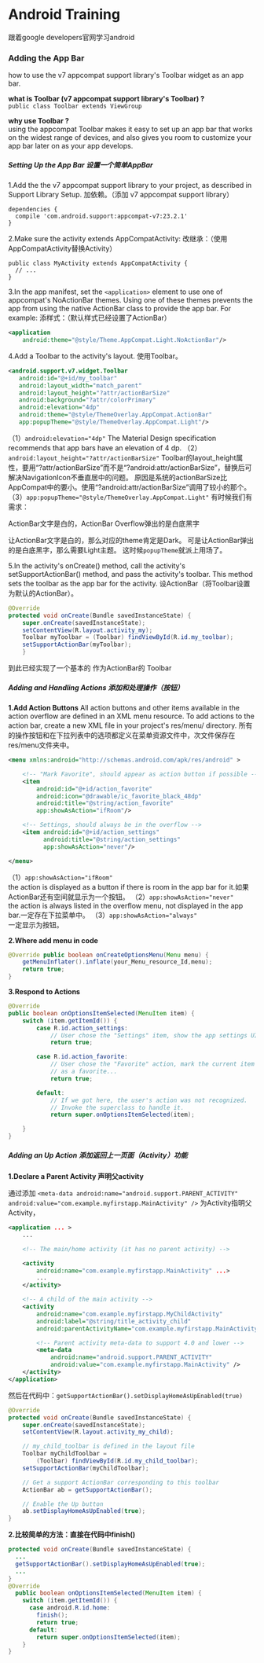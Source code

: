 # Android Training

跟着google developers官网学习android


### Adding the App Bar

how to use the v7 appcompat support library's Toolbar widget as an app bar.

**what is Toolbar (v7 appcompat support library's Toolbar) ?**  
`public class Toolbar extends ViewGroup`

**why use Toolbar  ?**  
using the appcompat Toolbar makes it easy to set up an app bar that works on the widest range of devices, and also gives you room to customize your app bar later on as your app develops.


##### Setting Up the App Bar 设置一个简单AppBar

1.Add the the v7 appcompat support library to your project, as described in Support Library Setup.
加依赖。（添加 v7 appcompat support library）

```
dependencies {
  compile 'com.android.support:appcompat-v7:23.2.1'
}
```

2.Make sure the activity extends AppCompatActivity:
改继承：（使用AppCompatActivity替换Activity）
```
public class MyActivity extends AppCompatActivity {
  // ...
}
```

3.In the app manifest, set the `<application>` element to use one of appcompat's NoActionBar themes. Using one of these themes prevents the app from using the native ActionBar class to provide the app bar. For example:
添样式：（默认样式已经设置了ActionBar）

```xml
<application
    android:theme="@style/Theme.AppCompat.Light.NoActionBar"/>
```

4.Add a Toolbar to the activity's layout.
使用Toolbar。

```xml
<android.support.v7.widget.Toolbar
   android:id="@+id/my_toolbar"
   android:layout_width="match_parent"
   android:layout_height="?attr/actionBarSize"
   android:background="?attr/colorPrimary"
   android:elevation="4dp"
   android:theme="@style/ThemeOverlay.AppCompat.ActionBar"
   app:popupTheme="@style/ThemeOverlay.AppCompat.Light"/>
```

（1）`android:elevation="4dp"`
The Material Design specification recommends that app bars have an elevation of 4 dp.
（2）`android:layout_height="?attr/actionBarSize"`
Toolbar的layout_height属性，要用“?attr/actionBarSize”而不是“?android:attr/actionBarSize”，替换后可解决NavigationIcon不垂直居中的问题。
原因是系统的actionBarSize比AppCompat中的要小。使用“?android:attr/actionBarSize”调用了较小的那个。
（3）`app:popupTheme="@style/ThemeOverlay.AppCompat.Light"`
有时候我们有需求：

ActionBar文字是白的，ActionBar Overflow弹出的是白底黑字

让ActionBar文字是白的，那么对应的theme肯定是Dark。
可是让ActionBar弹出的是白底黑字，那么需要Light主题。
这时候`popupTheme`就派上用场了。

5.In the activity's onCreate() method, call the activity's setSupportActionBar() method, and pass the activity's toolbar. This method sets the toolbar as the app bar for the activity.
设ActionBar（将Toolbar设置为默认的ActionBar）。

```java
@Override
protected void onCreate(Bundle savedInstanceState) {
    super.onCreate(savedInstanceState);
    setContentView(R.layout.activity_my);
    Toolbar myToolbar = (Toolbar) findViewById(R.id.my_toolbar);
    setSupportActionBar(myToolbar);
    }
```

到此已经实现了一个基本的 作为ActionBar的 Toolbar

##### Adding and Handling Actions 添加和处理操作（按钮）

**1.Add Action Buttons**
All action buttons and other items available in the action overflow are defined in an XML menu resource. To add actions to the action bar, create a new XML file in your project's res/menu/ directory.
所有的操作按钮和在下拉列表中的选项都定义在菜单资源文件中，次文件保存在res/menu文件夹中。

```xml
<menu xmlns:android="http://schemas.android.com/apk/res/android" >

    <!-- "Mark Favorite", should appear as action button if possible -->
    <item
        android:id="@+id/action_favorite"
        android:icon="@drawable/ic_favorite_black_48dp"
        android:title="@string/action_favorite"
        app:showAsAction="ifRoom"/>

    <!-- Settings, should always be in the overflow -->
    <item android:id="@+id/action_settings"
          android:title="@string/action_settings"
          app:showAsAction="never"/>

</menu>
```

（1）`app:showAsAction="ifRoom"`  
the action is displayed as a button if there is room in the app bar for it.如果ActionBar还有空间就显示为一个按钮。
（2）`app:showAsAction="never"`  
the action is always listed in the overflow menu, not displayed in the app bar.一定存在下拉菜单中。
（3）`app:showAsAction="always"`  
一定显示为按钮。

**2.Where add menu in code**
```java
@Override public boolean onCreateOptionsMenu(Menu menu) {
    getMenuInflater().inflate(your_Menu_resource_Id,menu);
    return true;
}
```

**3.Respond to Actions**
```java
@Override
public boolean onOptionsItemSelected(MenuItem item) {
    switch (item.getItemId()) {
        case R.id.action_settings:
            // User chose the "Settings" item, show the app settings UI...
            return true;

        case R.id.action_favorite:
            // User chose the "Favorite" action, mark the current item
            // as a favorite...
            return true;

        default:
            // If we got here, the user's action was not recognized.
            // Invoke the superclass to handle it.
            return super.onOptionsItemSelected(item);

    }
}
```

##### Adding an Up Action 添加返回上一页面（Activity）功能

**1.Declare a Parent Activity 声明父activity**

通过添加
`<meta-data
    android:name="android.support.PARENT_ACTIVITY"
    android:value="com.example.myfirstapp.MainActivity" />`
为Activity指明父Activity，

```xml
<application ... >
    ...

    <!-- The main/home activity (it has no parent activity) -->

    <activity
        android:name="com.example.myfirstapp.MainActivity" ...>
        ...
    </activity>

    <!-- A child of the main activity -->
    <activity
        android:name="com.example.myfirstapp.MyChildActivity"
        android:label="@string/title_activity_child"
        android:parentActivityName="com.example.myfirstapp.MainActivity" >

        <!-- Parent activity meta-data to support 4.0 and lower -->
        <meta-data
            android:name="android.support.PARENT_ACTIVITY"
            android:value="com.example.myfirstapp.MainActivity" />
    </activity>
</application>
```

然后在代码中：`getSupportActionBar().setDisplayHomeAsUpEnabled(true)`

```java
@Override
protected void onCreate(Bundle savedInstanceState) {
    super.onCreate(savedInstanceState);
    setContentView(R.layout.activity_my_child);

    // my_child_toolbar is defined in the layout file
    Toolbar myChildToolbar =
        (Toolbar) findViewById(R.id.my_child_toolbar);
    setSupportActionBar(myChildToolbar);

    // Get a support ActionBar corresponding to this toolbar
    ActionBar ab = getSupportActionBar();

    // Enable the Up button
    ab.setDisplayHomeAsUpEnabled(true);
}
```

**2.比较简单的方法：直接在代码中finish()**

```java
protected void onCreate(Bundle savedInstanceState) {
  ...
  getSupportActionBar().setDisplayHomeAsUpEnabled(true);
  ...
}
@Override
  public boolean onOptionsItemSelected(MenuItem item) {
    switch (item.getItemId()) {
      case android.R.id.home:
        finish();
        return true;
      default:
        return super.onOptionsItemSelected(item);
    }
}
```
